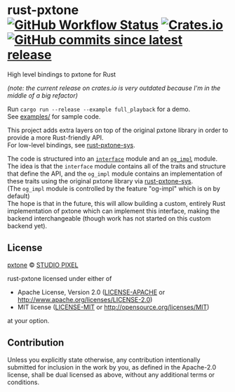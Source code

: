 <h1>rust-pxtone<br>
  <a href="https://github.com/PieKing1215/rust-pxtone/actions/workflows/rust_build_test.yml"><img alt="GitHub Workflow Status" src="https://img.shields.io/github/actions/workflow/status/PieKing1215/rust-pxtone/rust_build_test.yml"></a>
  <a href="https://crates.io/crates/pxtone"><img alt="Crates.io" src="https://img.shields.io/crates/v/pxtone"></a>
  <a href="https://github.com/PieKing1215/rust-pxtone/commits/master"><img alt="GitHub commits since latest release" src="https://img.shields.io/github/commits-since/PieKing1215/rust-pxtone/latest"></a>
</h1>

High level bindings to pxtone for Rust

_(note: the current release on crates.io is very outdated because I'm in the middle of a big refactor)_

Run `cargo run --release --example full_playback` for a demo.<br>
See [examples/](examples/) for sample code.

This project adds extra layers on top of the original pxtone library in order to provide a more Rust-friendly API.<br>
For low-level bindings, see [rust-pxtone-sys](https://github.com/PieKing1215/rust-pxtone-sys).

The code is structured into an [`interface`](https://github.com/PieKing1215/rust-pxtone/tree/master/src/pxtone/interface) module and an [`og_impl`](https://github.com/PieKing1215/rust-pxtone/tree/master/src/pxtone/og_impl) module.<br>The idea is that the `interface` module contains all of the traits and structure that define the API, and the `og_impl` module contains an implementation of these traits using the original pxtone library via [rust-pxtone-sys](https://github.com/PieKing1215/rust-pxtone-sys).<br>
(The `og_impl` module is controlled by the feature "og-impl" which is on by default)<br>
The hope is that in the future, this will allow building a custom, entirely Rust implementation of pxtone which can implement this interface, making the backend interchangeable (though work has not started on this custom backend yet).

## License

[pxtone](https://pxtone.org/) © [STUDIO PIXEL](https://studiopixel.jp)

rust-pxtone licensed under either of

 * Apache License, Version 2.0
   ([LICENSE-APACHE](LICENSE-APACHE) or http://www.apache.org/licenses/LICENSE-2.0)
 * MIT license
   ([LICENSE-MIT](LICENSE-MIT) or http://opensource.org/licenses/MIT)

at your option.

## Contribution

Unless you explicitly state otherwise, any contribution intentionally submitted
for inclusion in the work by you, as defined in the Apache-2.0 license, shall be
dual licensed as above, without any additional terms or conditions.
